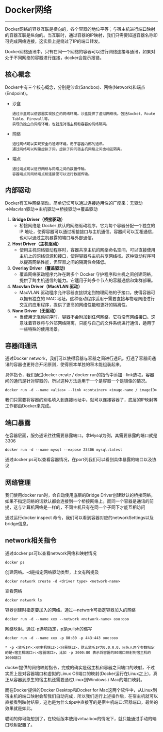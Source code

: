 # Docker网络

---

Docker网络的容器互联是横向的，各个容器的地位平等；与宿主机进行端口映射的容器互联是纵向的。当互联时，通过容器的IP映射，我们只需要知道容器名称即可完成网络连接，这实质上是绕过了IP的端口转发。

Docker网络通讯中，只有在同一个网络的容器可以进行网络连接与通讯，如果对处于不同网络的容器进行连接，docker会提示报错。

## 核心概念

Docker中有三个核心概念，分别是沙盒(Sandbox)、网络(Network)和端点(Endpoint)。

- 沙盒

  ```
  通过沙盒可以使容器实现独立的网络环境。沙盒提供了虚拟网络栈，包括Socket、Route Table、Firewall等。
  实现的独立的网络环境，也就是对宿主机和容器的网络隔离。
  ```

- 网络

  ```
  通过网络可以实现安全的通讯环境。用于容器内部的通讯。
  通过网络可以构建虚拟子网，虚拟子网同宿主机网络之间也相互隔离。
  ```

- 端点

  ```
  通过端点可以进行网络与网络之间的数据传输。
  容器端点同网络端点相连接便可以进行数据传输。
  ```

## 内部驱动

Docker有五种网络驱动。简单记忆可以通过连接适用性的广度来：无驱动=>Macvlan驱动=>主机驱动=>桥接驱动=>覆盖驱动

1. **Bridge Driver（桥接驱动）**
   - 桥接网络是 Docker 默认的网络驱动程序，它为每个容器分配一个独立的 IP 地址，使得容器可以通过桥接接口与主机通信。容器间可以互相通信，也可以通过主机暴露的端口与外部通信。
2. **Host Driver（主机驱动）**
   - 使用主机网络驱动程序时，容器共享主机的网络命名空间，可以直接使用主机上的网络资源和接口，使得容器与主机共享网络栈。这种驱动程序可以提高网络性能，但容器之间的隔离性会降低。
3. **Overlay Driver（覆盖驱动）**
   - 覆盖网络驱动程序允许在跨多个 Docker 守护程序和主机之间创建网络，提供了跨主机通信的能力。它适用于跨多个节点的容器通信和集群部署。
4. **Macvlan Driver（MacVLAN 驱动）**
   - MacVLAN 驱动程序允许容器直接绑定到物理网络的子接口，使得容器可以拥有独立的 MAC 地址。这种驱动程序适用于需要直接与物理网络进行交互的应用程序，提供了更高的网络性能和更好的隔离性。
5. **None Driver（无驱动）**
   - 当使用无驱动程序时，容器不会附加到任何网络，它将没有网络接口。这意味着容器将与外部网络隔离，只能与自己的文件系统进行通信，适用于一些特殊的使用场景。

## 容器间通讯

通过Docker network，我们可以使得容器与容器之间进行通讯。打通了容器间通讯的容器也更符合开闭原则，使得原本单独的积木能组装起来。

具体指令，我们通过docker create / docker run的指令中添加--link选项。容器间的通讯是针对容器的，所以这种方法适用于一个是容器一个是镜像的情况。

```
docker run -d --name <alias> --link <container> <image-name / imageID>
```

我们只需要将容器的别名填入到连接地址中，就可以连接容器了，底层的IP映射等工作都由Docker来完成。

## 端口暴露

在容器层面，服务通讯往往需要暴露端口。拿Mysql为例，其需要暴露的端口就是3306

```
docker run -d --name mysql --expose 23306 mysql:latest
```

通过docker ps可以查看容器情况，在port列我们可以看到具体暴露的端口以及协议

## 网络管理

我们使用docker run时，会自动使用底层的Bridge Driver创建默认的桥接网络，如果不指定网络的话默认都会连接到一个桥接网络上。而同一个容器是通讯的前提，这与计算机网络是一样的，不同主机只有在同一个子网下才能互相访问

通过运行docker inspect 命令，我们可以看到容器对应的networkSettings以及bridge信息。

## network相关指令

通过docker ps可以查看network网络和映射情况

```
docker ps
```

创建网络。-d是指定网络驱动类型，上文有所提及

```
docker network create -d <driver type> <network-name>
```

查看网络

```
docker network ls
```

容器创建时指定要加入的网络。通过--network可指定容器加入的网络

```
docker run -d --name xxx --network <network-name> ooo:ooo
```

网络映射。通过-p选项指定，p是pulish的缩写

```
docker run -d --name xxx -p 80:80 -p 443:443 ooo:ooo

* -p <监听IP>:<宿主机端口>:<容器端口>，默认监听IP为0.0.0.0，只传入两个参数指定的是<宿主机端口>:<容器端口>，比如 -p 3000:80 表示将容器的80端口映射到宿主机的3000端口
```

docker提供的网络映射指令，完成的确实是宿主机和容器之间端口的映射，不过实质上是对容器端口和虚拟的Linux OS端口的映射(Docker运行在Linux之上)，真正从容器到原生的宿主机还需要通过Linux到Windows / Mac的端口映射。

而在Docker提供的Docker Desktop和Docker for Mac这两个软件中，从Linux到宿主机的端口映射会帮我们自动完成，所以我们运行上述操作后，在宿主机就可以直接看到映射结果，这也是为什么tips中直接写的是宿主机端口:容器端口，最终的效果就是如此。

聪明的你可能想到了，在较低版本使用virtualbox的情况下，就只能通过手动的端口映射配置了。